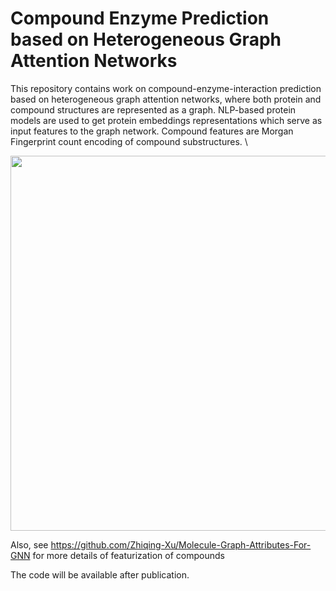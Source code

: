 # Compound Enzyme Prediction based on Heterogeneous Graph Attention Networks

This repository contains work on compound-enzyme-interaction prediction based on heterogeneous graph attention networks, where both protein and compound structures are represented as a graph. NLP-based protein models are used to get protein embeddings representations which serve as input features to the graph network. Compound features are Morgan Fingerprint count encoding of compound substructures.
\


<p align="center">
  <img width="600"  src="https://user-images.githubusercontent.com/47986787/204306788-7377b952-e63d-49ec-ab72-69667ee1f551.png">
</p>

Also, see https://github.com/Zhiqing-Xu/Molecule-Graph-Attributes-For-GNN for more details of featurization of compounds

The code will be available after publication.
